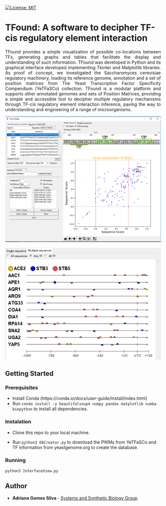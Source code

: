 [![License: MIT](https://img.shields.io/badge/License-MIT-yellow.svg)](https://opensource.org/licenses/MIT)

<h1>TFound: A software to decipher TF-cis regulatory element interaction</h1>
<p align="justify">TFound provides a simple visualization of possible co-locations between TFs, generating graphs and tables that facilitate the display and understanding of such information. TFound was developed in Python and its graphical interface developed implementing Tkinter and Matplotlib libraries. As proof of concept, we investigated the Saccharomyces cerevisiae regulatory machinery, loading its reference genome, annotation and a set of position matrices from The Yeast Transcription Factor Specificity Compendium (YeTFaSCo) collection. TFound is a modular platform and supports other annotated genomes and sets of Position Matrices, providing a simple and accessible tool to decipher multiple regulatory mechanisms through TF-cis regulatory element interaction inference, paving the way to understanding and engineering of a range of microorganisms.<p>

<p align="center"><img src="https://github.com/adri4nogomes/TFound/blob/master/2.png" /></p>
<p align="center"><img src="https://github.com/adri4nogomes/TFound/blob/master/1.png"/></p>

<h2>Getting Started</h2>

<h3>Prerequisites</h3>
<ul>
  <li>Install Conda (https://conda.io/docs/user-guide/install/index.html)</li>
  <li>Run <code>conda install -y beautifulsoup4 numpy pandas matplotlib numba biopython</code> to install all dependencies.</li>
</ul>

<h3>Instalation</h3>
<ul>
  <li>Clone this repo to your local machine.</li>
  <li><p>Run <code>python3 DbCreator.py</code> to download the PWMs from YeTFaSCo and TF information from yeastgenome.org to create the database.</p></li>
</ul>

<h3>Running</h3>
<pre><code>python3 InterfaceView.py</code></pre>

<h2>Author</h2>
<ul>
  <li><p><b>Adriano Gomes Silva </b> - <a href="http://silvarochar.wixsite.com/ssbl">Systems and Synthetic Biology Group </a></p></li>
</ul>

